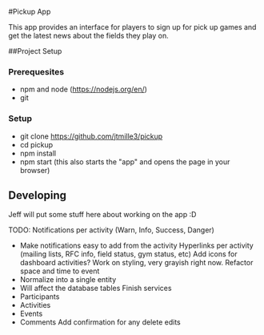 #Pickup App

This app provides an interface for players to sign up for pick up games and get the latest news about the fields they play on.

##Project Setup

### Prerequesites
 * npm and node (https://nodejs.org/en/)
 * git

### Setup
 * git clone https://github.com/jtmille3/pickup
 * cd pickup
 * npm install
 * npm start (this also starts the "app" and opens the page in your browser)

## Developing

Jeff will put some stuff here about working on the app :D

TODO:
Notifications per activity (Warn, Info, Success, Danger)
 - Make notifications easy to add from the activity
Hyperlinks per activity (mailing lists, RFC info, field status, gym status, etc)
Add icons for dashboard activities?
Work on styling, very grayish right now.
Refactor space and time to event
 - Normalize into a single entity
 - Will affect the database tables
Finish services
 - Participants
 - Activities
 - Events
 - Comments
Add confirmation for any delete edits
